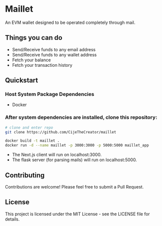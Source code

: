 # Maillet

An EVM wallet designed to be operated completely through mail.

## Things you can do

- Send/Receive funds to any email address  
- Send/Receive funds to any wallet address
- Fetch your balance  
- Fetch your transaction history 

## Quickstart

### Host System Package Dependencies

-   Docker

### After system dependencies are installed, clone this repository:

```sh
# clone and enter repo
git clone https://github.com/CijeTheCreator/maillet
```
```sh
docker build -t maillet .
docker run -d --name maillet -p 3000:3000 -p 5000:5000 maillet_app

```

- The Next.js client will run on localhost:3000.
- The flask server (for parsing mails) will run on localhost:5000.

## Contributing

Contributions are welcome! Please feel free to submit a Pull Request.

## License

This project is licensed under the MIT License - see the LICENSE file for details.
